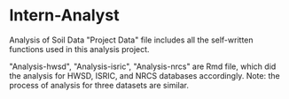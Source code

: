 # Intern-Analyst
Analysis of Soil Data
"Project Data" file includes all the self-written functions used in this analysis project.


"Analysis-hwsd", "Analysis-isric", "Analysis-nrcs" are Rmd file, which did the analysis for HWSD, ISRIC, and NRCS databases accordingly. Note: the process of analysis for three datasets are similar.
